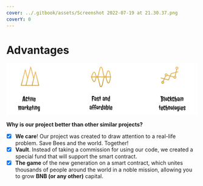```yaml
---
cover: ../.gitbook/assets/Screenshot 2022-07-19 at 21.30.37.png
coverY: 0
---
```


# Advantages

![](<../.gitbook/assets/Screenshot 2022-07-19 at 21.29.08.png>)

**Why is our project better than other similar projects?** 

* [x] **We care**! Our project was created to draw attention to a real-life problem. Save Bees and the world. Together!
* [x] **Vault**. Instead of taking a commission for using our code, we created a special fund that will support the smart contract.
* [x] **The game** of the new generation on a smart contract, which unites thousands of people around the world in a noble mission, allowing you to grow **BNB (or any other)** capital.
